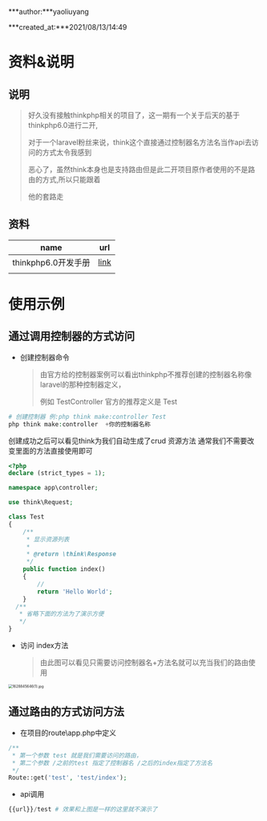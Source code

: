 ***author:***yaoliuyang

***created_at:***2021/08/13/14:49

# 资料&说明

## 说明

>好久没有接触thinkphp相关的项目了，这一期有一个关于后天的基于thinkphp6.0进行二开,
>
>对于一个laravel粉丝来说，think这个直接通过控制器名方法名当作api去访问的方式太令我感到
>
>恶心了，虽然think本身也是支持路由但是此二开项目原作者使用的不是路由的方式,所以只能跟着
>
>他的套路走

## 资料

| name                | url                                                        |
| ------------------- | ---------------------------------------------------------- |
| thinkphp6.0开发手册 | [link](https://www.kancloud.cn/manual/thinkphp6_0/content) |
|                     |                                                            |

# 使用示例

##  通过调用控制器的方式访问

- 创建控制器命令

  > 由官方给的控制器案例可以看出thinkphp不推荐创建的控制器名称像laravel的那种控制器定义，
  >
  > 例如 TestController   官方的推荐定义是 Test

```php
# 创建控制器 例:php think make:controller Test
php think make:controller  +你的控制器名称    
```

创建成功之后可以看见think为我们自动生成了crud 资源方法 通常我们不需要改变里面的方法直接使用即可

```php
<?php
declare (strict_types = 1);

namespace app\controller;

use think\Request;

class Test
{
    /**
     * 显示资源列表
     *
     * @return \think\Response
     */
    public function index()
    {
        //
        return 'Hello World';
    }
  /**
   * 省略下面的方法为了演示方便
   */
}

```

- 访问 index方法

  > 由此图可以看见只需要访问控制器名+方法名就可以充当我们的路由使用

<img src="https://i.loli.net/2021/08/13/tjpXcEIe5lTZxd9.png" alt="1628845646(1).jpg" style="zoom:50%;" />



## 通过路由的方式访问方法

- 在项目的route\app.php中定义

```php
/**
 * 第一个参数 test 就是我们需要访问的路由，
 * 第二个参数 /之前的test 指定了控制器名 /之后的index指定了方法名
 */
Route::get('test', 'test/index'); 
```

- api调用

```php
{{url}}/test # 效果和上图是一样的这里就不演示了
```

